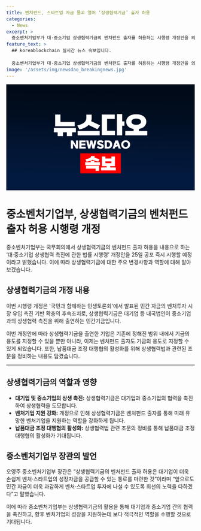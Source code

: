 ```yaml
---
title: 벤처펀드, 스타트업 자금 물꼬 열어 ‘상생협력기금’ 출자 허용
categories:
  - News
excerpt: >
  중소벤처기업부가 대·중소기업 상생협력기금의 벤처펀드 출자를 허용하는 시행령 개정안을 의결했다. 이는 민간 자금의 벤처투자 시장 유입을 촉진하기 위한 조치로, 상생협력기금을 출연한 기업은 법령에서 정한 범위 내에서 기금의 용도를 지정할 수 있게 됐다. 또한, 납품대금 조정 대행협의 활성화를 위한 내용도 담겼으며, 중기부는 민간 자금이 더욱 과감하게 벤처·스타트업 투자에 나설 수 있도록 최선을 다하겠다고 밝혔다. (150자)
feature_text: >
  ## koreablockchain 실시간 뉴스 속보입니다.

  중소벤처기업부가 대·중소기업 상생협력기금의 벤처펀드 출자를 허용하는 시행령 개정안을 의결했다. 이는 민간 자금의 벤처투자 시장 유입을 촉진하기 위한 조치로, 상생협력기금을 출연한 기업은 법령에서 정한 범위 내에서 기금의 용도를 지정할 수 있게 됐다. 또한, 납품대금 조정 대행협의 활성화를 위한 내용도 담겼으며, 중기부는 민간 자금이 더욱 과감하게 벤처·스타트업 투자에 나설 수 있도록 최선을 다하겠다고 밝혔다. (150자)
image: '/assets/img/newsdao_breakingnews.jpg'
---
```


<p><img src="/assets/img/newsdao_breakingnews.jpg" alt="koreablockchain 속보" /></p>

<h1>중소벤처기업부, 상생협력기금의 벤처펀드 출자 허용 시행령 개정</h1>

<p data-ke-size="size16">중소벤처기업부는 국무회의에서 상생협력기금의 벤처펀드 출자 허용을 내용으로 하는 ‘대·중소기업 상생협력 촉진에 관한 법률 시행령’ 개정안을 25일 공포 즉시 시행할 예정이라고 밝혔습니다. 이에 따라 상생협력기금에 대한 주요 변경사항과 역할에 대해 알아보겠습니다.</p>

<h2 data-ke-size="size20">상생협력기금의 개정 내용</h2>

<p>이번 시행령 개정은 '국민과 함께하는 민생토론회'에서 발표된 민간 자금의 벤처투자 시장 유입 촉진 기반 확충의 후속조치로, 상생협력기금은 대기업 등 내국법인이 중소기업과의 상생협력 촉진을 위해 출연하는 민간기금입니다.</p>

<p>이번 개정안에 따라 상생협력기금을 출연한 기업은 기존에 정해진 범위 내에서 기금의 용도를 지정할 수 있을 뿐만 아니라, 이제는 벤처펀드 출자도 기금의 용도로 지정할 수 있게 되었습니다. 또한, 납품대금 조정 대행협의 활성화를 위해 상생협력법과 관련된 조문을 정비하는 내용도 담겼습니다.</p>

<hr>

<h2 data-ke-size="size20">상생협력기금의 역할과 영향</h2>

<ul>
    <li><b>대기업 및 중소기업의 상생 촉진:</b> 상생협력기금은 대기업과 중소기업의 협력을 촉진하여 상생협력을 도모합니다.</li>
    <li><b>벤처기업 지원 강화:</b> 개정으로 인해 상생협력기금은 벤처펀드 출자를 통해 미래 유망한 벤처기업을 지원하는 역할을 강화하게 됩니다.</li>
    <li><b>납품대금 조정 대행협의 활성화:</b> 상생협력법 관련 조문의 정비를 통해 납품대금 조정 대행협의 활성화가 기대됩니다.</li>
</ul>

<h2 data-ke-size="size20">중소벤처기업부 장관의 발언</h2>

<p>오영주 중소벤처기업부 장관은 “상생협력기금의 벤처펀드 출자 허용은 대기업이 더욱 손쉽게 벤처·스타트업의 성장자금을 공급할 수 있는 통로를 마련한 것”이라며 “앞으로도 민간 자금이 더욱 과감하게 벤처·스타트업 투자에 나설 수 있도록 최선의 노력을 다하겠다”고 말했습니다.</p>

<p>이에 따라 중소벤처기업부는 상생협력기금의 활용을 통해 대기업과 중소기업 간의 협력을 촉진하고, 향후 벤처기업의 성장을 지원하는데 보다 적극적인 역할을 수행할 것으로 기대됩니다.</p>

<p data-ke-size="size16">&nbsp;</p>

